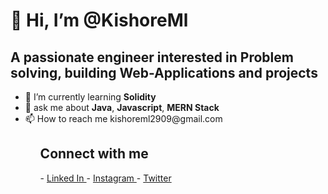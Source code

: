  <h1>👋 Hi, I’m @KishoreMl </h1> 
 <h2> A passionate engineer interested in Problem solving, building Web-Applications and projects</h2>
 <ul>
 <li> 🌱 I’m currently learning <b>Solidity</b> </li>
 <li> 💭 ask me about <b>Java</b>, <b>Javascript</b>, <b>MERN Stack</b> </li>
 <li> 📫 How to reach me  kishoreml2909@gmail.com </li>
 <ul>
<h2>Connect with me </h2>
- <a href="https://www.linkedin.com/in/kishore-ml-4529411a0/"> Linked In </a>
- <a href="https://www.linkedin.com/in/kishore-ml-4529411a0/"> Instagram </a> 
- <a href="https://www.linkedin.com/in/kishore-ml-4529411a0/"> Twitter </a>


<!---!

KishoreMl/KishoreMl is a ✨ special ✨ repository because its `README.md` (this file) appears on your GitHub profile.
You can click the Preview link to take a look at your changes.
--->
